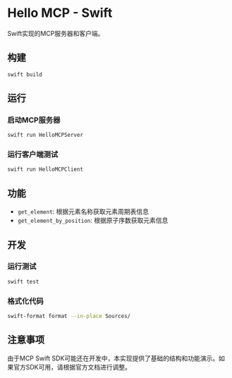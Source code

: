 # Hello MCP - Swift

Swift实现的MCP服务器和客户端。

## 构建

```bash
swift build
```

## 运行

### 启动MCP服务器

```bash
swift run HelloMCPServer
```

### 运行客户端测试

```bash
swift run HelloMCPClient
```

## 功能

- `get_element`: 根据元素名称获取元素周期表信息
- `get_element_by_position`: 根据原子序数获取元素信息

## 开发

### 运行测试

```bash
swift test
```

### 格式化代码

```bash
swift-format format --in-place Sources/
```

## 注意事项

由于MCP Swift SDK可能还在开发中，本实现提供了基础的结构和功能演示。如果官方SDK可用，请根据官方文档进行调整。

